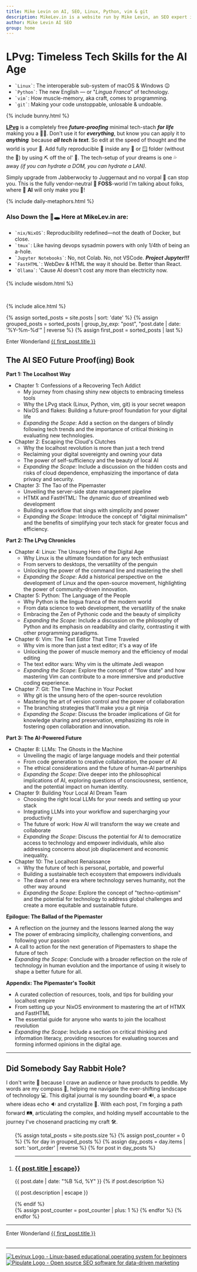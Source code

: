 ```yaml
---
title: Mike Levin on AI, SEO, Linux, Python, vim & git
description: MikeLev.in is a website run by Mike Levin, an SEO expert in NYC. He focuses on using local-first, open-source tools and technologies like Linux, Python, vim, and git. He's a proponent of the Unix philosophy and minimalist coding practices, and is currently developing a workflow management system called Pipulate.
author: Mike Levin AI SEO
group: home
---
```


<script type="application/ld+json">
{
  "@context": "https://schema.org",
  "@type": "WebPage",
  "name": "Mike Levin on AI, SEO, Linux, Python, vim & git",
  "description": "Future-proof your skills and escape the tech hamster wheel with Linux, Python, vim & git (LPvg) including NixOS, Jupyter, FastHTML and an AI stack to resist obsolescence.",
  "author": {
    "@type": "Person",
    "name": "Mike Levin"
  },
  "mainEntity": {
    "@type": "Blog",
    "blogPost": [
    // ... individual posts can be referenced here
    ]
  }
}
</script>

# LPvg: Timeless Tech Skills for the AI Age

<div class="lpvg-container">
  <div class="lpvg-list">
    <ul>
      <li><code class="language-plaintext highlighter-rouge">`Linux`</code>: The interoperable sub-system of macOS & Windows 😉</li>
      <li><code class="language-plaintext highlighter-rouge">`Python`</code>: The new English &#151; or "<i>Lingua Franca</i>" of technology.</li>
      <li><code class="language-plaintext highlighter-rouge">`vim`</code>: How muscle-memory, aka craft, comes to programming.</li>
      <li><code class="language-plaintext highlighter-rouge">`git`</code>: Making your code unstoppable, unlosable & undoable.</li>
    </ul>
  </div>
  {% include bunny.html %}
</div>

**[LPvg](/LPvg/)** is a completely free ***future-proofing*** minimal tech-stach ***for life*** making you a 🦸‍♂️. Don't use it for ***everything***, but know you can apply it to ***anything*** &#151; because ***all tech is text***. So edit at the speed of thought and the world is your 🦪. Add fully reproducible 🐧 inside any 🍎 or 🪟 folder (without the 🐳) by using ⛏️ off the ol' 💎. The tech-setup of your dreams is one 💦 away *(if you can hydrate a DOM, you can hydrate a LAN).*

Simply upgrade from Jabberwocky to Juggernaut and no vorpal 🤺 can stop you. This is the fully vendor-neutral 🦬 **FOSS**-world I'm talking about folks, where 🤖 **AI** will only make you 💪!

{% include daily-metaphors.html %}

### Also Down the 🐇🕳️ Here at MikeLev.in are:

<div style="margin-top: 2vw; margin-bottom: 2vw;">
  <ul>
    <li><code class="language-plaintext highlighter-rouge">`nix/NixOS`</code>: Reproducibility redefined&#151;not the death of Docker, but close.</li>
    <li><code class="language-plaintext highlighter-rouge">`tmux`</code>: Like having devops sysadmin powers with only 1/4th of being an a-hole.</li>
    <li><code class="language-plaintext highlighter-rouge">`Jupyter Notebooks`</code>: No, not Colab. No, not VSCode. <b><i>Project Jupyter!!!</i></b></li>
    <li><code class="language-plaintext highlighter-rouge">`FastHTML`</code>: WebDev & HTML the way it should be. Better than React.</li>
    <li><code class="language-plaintext highlighter-rouge">`Ollama`</code>: 'Cause AI doesn't cost any more than electricity now.</li>
  </ul>
</div>

{% include wisdom.html %}

<br />

{% include alice.html %}

{% assign sorted_posts = site.posts | sort: 'date' %}
{% assign grouped_posts = sorted_posts | group_by_exp: "post", "post.date | date: '%Y-%m-%d'" | reverse %}
{% assign first_post = sorted_posts | last %}
<div class="next-post">
  <div class="previous-post placeholder"></div>
  <div class="next-post">
    <span class="nav-label">Enter Wonderland</span>
    <a href="{{ first_post.url | relative_url }}">
      <span>{{ first_post.title }}</span>
    </a>
  </div>
</div>

## The AI SEO Future Proof(ing) Book

**Part 1: The Localhost Way**

*   Chapter 1: Confessions of a Recovering Tech Addict
    *   My journey from chasing shiny new objects to embracing timeless tools
    *   Why the LPvg stack (Linux, Python, vim, git) is your secret weapon
    *   NixOS and flakes: Building a future-proof foundation for your digital life
    *   *Expanding the Scope*: Add a section on the dangers of blindly following tech trends and the importance of critical thinking in evaluating new technologies.
*   Chapter 2: Escaping the Cloud's Clutches
    *   Why the localhost revolution is more than just a tech trend
    *   Reclaiming your digital sovereignty and owning your data
    *   The power of self-sufficiency and the beauty of local AI
    *   *Expanding the Scope*: Include a discussion on the hidden costs and risks of cloud dependence, emphasizing the importance of data privacy and security.
*   Chapter 3: The Tao of the Pipemaster
    *   Unveiling the server-side state management pipeline
    *   HTMX and FastHTML: The dynamic duo of streamlined web development
    *   Building a workflow that sings with simplicity and power
    *   *Expanding the Scope*: Introduce the concept of "digital minimalism" and the benefits of simplifying your tech stack for greater focus and efficiency.

**Part 2: The LPvg Chronicles**

*   Chapter 4: Linux: The Unsung Hero of the Digital Age
    *   Why Linux is the ultimate foundation for any tech enthusiast
    *   From servers to desktops, the versatility of the penguin
    *   Unlocking the power of the command line and mastering the shell
    *   *Expanding the Scope*: Add a historical perspective on the development of Linux and the open-source movement, highlighting the power of community-driven innovation.
*   Chapter 5: Python: The Language of the People
    *   Why Python is the lingua franca of the modern world
    *   From data science to web development, the versatility of the snake
    *   Embracing the Zen of Pythonic code and the beauty of simplicity
    *   *Expanding the Scope*: Include a discussion on the philosophy of Python and its emphasis on readability and clarity, contrasting it with other programming paradigms.
*   Chapter 6: Vim: The Text Editor That Time Traveled
    *   Why vim is more than just a text editor; it's a way of life
    *   Unlocking the power of muscle memory and the efficiency of modal editing
    *   The text editor wars: Why vim is the ultimate Jedi weapon
    *   *Expanding the Scope*: Explore the concept of "flow state" and how mastering Vim can contribute to a more immersive and productive coding experience.
*   Chapter 7: Git: The Time Machine in Your Pocket
    *   Why git is the unsung hero of the open-source revolution
    *   Mastering the art of version control and the power of collaboration
    *   The branching strategies that'll make you a git ninja
    *   *Expanding the Scope*: Discuss the broader implications of Git for knowledge sharing and preservation, emphasizing its role in fostering open collaboration and innovation.

**Part 3: The AI-Powered Future**

*   Chapter 8: LLMs: The Ghosts in the Machine
    *   Unveiling the magic of large language models and their potential
    *   From code generation to creative collaboration, the power of AI
    *   The ethical considerations and the future of human-AI partnerships
    *   *Expanding the Scope*: Dive deeper into the philosophical implications of AI, exploring questions of consciousness, sentience, and the potential impact on human identity.
*   Chapter 9: Building Your Local AI Dream Team
    *   Choosing the right local LLMs for your needs and setting up your stack
    *   Integrating LLMs into your workflow and supercharging your productivity
    *   The future of work: How AI will transform the way we create and collaborate
    *   *Expanding the Scope*: Discuss the potential for AI to democratize access to technology and empower individuals, while also addressing concerns about job displacement and economic inequality.
*   Chapter 10: The Localhost Renaissance
    *   Why the future of tech is personal, portable, and powerful
    *   Building a sustainable tech ecosystem that empowers individuals
    *   The dawn of a new era where technology serves humanity, not the other way around
    *   *Expanding the Scope*: Explore the concept of "techno-optimism" and the potential for technology to address global challenges and create a more equitable and sustainable future.

**Epilogue: The Ballad of the Pipemaster**

*   A reflection on the journey and the lessons learned along the way
*   The power of embracing simplicity, challenging conventions, and following your passion
*   A call to action for the next generation of Pipemasters to shape the future of tech
*   *Expanding the Scope*: Conclude with a broader reflection on the role of technology in human evolution and the importance of using it wisely to shape a better future for all.

**Appendix: The Pipemaster's Toolkit**

*   A curated collection of resources, tools, and tips for building your localhost empire
*   From setting up your NixOS environment to mastering the art of HTMX and FastHTML
*   The essential guide for anyone who wants to join the localhost revolution
*   *Expanding the Scope*: Include a section on critical thinking and information literacy, providing resources for evaluating sources and forming informed opinions in the digital age.

---

## Did Somebody Say Rabbit Hole?

I don't write 📝 because I crave an audience or have products to peddle. My
words are my compass 🧭, helping me navigate the ever-shifting landscape of
technology 💻. This digital journal is my sounding board 🔊, a space where ideas
echo 🔉 and crystallize 💎. With each post, I'm forging a path forward 🛤️,
articulating the complex, and holding myself accountable to the journey I've
chosen&#151;and practicing my craft 🛠.

<ol reversed>
  {% assign total_posts = site.posts.size %}
  {% assign post_counter = 0 %}
  {% for day in grouped_posts %}
    {% assign day_posts = day.items | sort: 'sort_order' | reverse %}
    {% for post in day_posts %}
      <li value="{{ total_posts | minus: post_counter }}"><hr />
        <h3><a href="{{ post.url }}" class="arrow-link">{{ post.title | escape}}</a></h3>
        <span class="post-date">{{ post.date | date: "%B %d, %Y" }}</span>
        {% if post.description %}
          <p>{{ post.description | escape }}</p>
        {% endif %}
        <script type="application/ld+json">
        {
          "@context": "https://schema.org",
          "@type": "BlogPosting",
          "headline": "{{ post.title }}",
          "datePublished": "{{ post.date | date_to_xmlschema }}",
          "url": "{{ post.url | absolute_url }}"
        }
        </script>
      </li>
      {% assign post_counter = post_counter | plus: 1 %}
    {% endfor %}
  {% endfor %}
</ol>

---

<div class="next-post">
  <div class="previous-post placeholder"></div>
  <div class="next-post">
    <span class="nav-label">Enter Wonderland</span>
    <a href="{{ first_post.url | relative_url }}">
      <span>{{ first_post.title }}</span>
    </a>
  </div>
</div>

<br />

---

<div class="logo-container">
    <div class="logo-item">
        <a href="/levinux/">
            <img src="/assets/logo/Levinux.PNG" alt="Levinux Logo - Linux-based educational operating system for beginners" />
        </a>
    </div>
    <div class="logo-item">
        <a href="/pipulate/">
            <img src="/assets/logo/Pipulate.PNG" alt="Pipulate Logo - Open source SEO software for data-driven marketing" />
        </a>
    </div>
</div>
